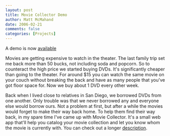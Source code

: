 ```yaml
---
layout: post
title: Movie Collector Demo
author: Matt McMahand
date: 2006-02-21
comments: false
categories: [Projects]
---
```


A demo is now [available](http://www.invalid8.com/mdemo)

Movies are getting expensive to watch in the theater. The last family trip set me back more than 50 bucks, not including soda and popcorn. So to counteract the high price we started buying DVDs. It's significantly cheaper than going to the theater. For around $15 you can watch the same movie on your couch without breaking the back and have as many people that you've got floor space for. Now we buy about 1 DVD every other week.

Back when I lived close to relatives in San Diego, we borrowed DVDs from one another. Only trouble was that we never borrowed any and everyone else would borrow ours. Not a problem at first, but after a while the movies would forget to make their way back home. To help them find their way back, in my spare time I've came up with Movie Collector. It's a small web app that'll help you catalog your movie collection and let you know whom the movie is currently with. You can check out a longer [description](http://www.invalid8.com/blog/portfolio).
